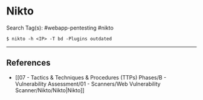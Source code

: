 # Nikto

Search Tag(s): #webapp-pentesting #nikto

`$ nikto -h <IP> -T bd -Plugins outdated`

---
## References

- [[07 - Tactics & Techniques & Procedures (TTPs) Phases/B - Vulnerability Assessment/01 - Scanners/Web Vulnerability Scanner/Nikto/Nikto|Nikto]]